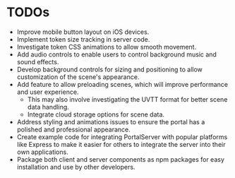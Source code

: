  # TODOs

- Improve mobile button layout on iOS devices.
- Implement token size tracking in server code.
- Investigate token CSS animations to allow smooth movement.
- Add audio controls to enable users to control background music and sound effects.
- Develop background controls for sizing and positioning to allow customization of the scene's appearance.
- Add feature to allow preloading scenes, which will improve performance and user experience.
    - This may also involve investigating the UVTT format for better scene data handling.
    - Integrate cloud storage options for scene data.
- Address styling and animations issues to ensure the portal has a polished and professional appearance.
- Create example code for integrating PortalServer with popular platforms like Express to make it easier for others to integrate the server into their own applications.
- Package both client and server components as npm packages for easy installation and use by other developers.